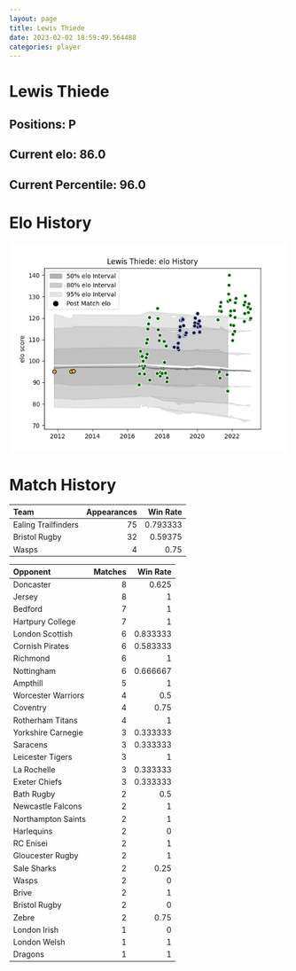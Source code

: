 ```yaml
---  
layout: page  
title: Lewis Thiede  
date: 2023-02-02 18:59:49.564488  
categories: player  
---
```

# Lewis Thiede

## Positions: P

## Current elo: 86.0

## Current Percentile: 96.0

# Elo History


![elo history](history_LewisThiede.png)
# Match History


| Team                |   Appearances |   Win Rate |
|:--------------------|--------------:|-----------:|
| Ealing Trailfinders |            75 |   0.793333 |
| Bristol Rugby       |            32 |   0.59375  |
| Wasps               |             4 |   0.75     |

| Opponent           |   Matches |   Win Rate |
|:-------------------|----------:|-----------:|
| Doncaster          |         8 |   0.625    |
| Jersey             |         8 |   1        |
| Bedford            |         7 |   1        |
| Hartpury College   |         7 |   1        |
| London Scottish    |         6 |   0.833333 |
| Cornish Pirates    |         6 |   0.583333 |
| Richmond           |         6 |   1        |
| Nottingham         |         6 |   0.666667 |
| Ampthill           |         5 |   1        |
| Worcester Warriors |         4 |   0.5      |
| Coventry           |         4 |   0.75     |
| Rotherham Titans   |         4 |   1        |
| Yorkshire Carnegie |         3 |   0.333333 |
| Saracens           |         3 |   0.333333 |
| Leicester Tigers   |         3 |   1        |
| La Rochelle        |         3 |   0.333333 |
| Exeter Chiefs      |         3 |   0.333333 |
| Bath Rugby         |         2 |   0.5      |
| Newcastle Falcons  |         2 |   1        |
| Northampton Saints |         2 |   1        |
| Harlequins         |         2 |   0        |
| RC Enisei          |         2 |   1        |
| Gloucester Rugby   |         2 |   1        |
| Sale Sharks        |         2 |   0.25     |
| Wasps              |         2 |   0        |
| Brive              |         2 |   1        |
| Bristol Rugby      |         2 |   0        |
| Zebre              |         2 |   0.75     |
| London Irish       |         1 |   0        |
| London Welsh       |         1 |   1        |
| Dragons            |         1 |   1        |